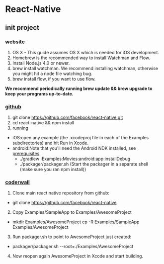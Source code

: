 # React-Native

## init project

### website

1. OS X - This guide assumes OS X which is needed for iOS development.
2. Homebrew is the recommended way to install Watchman and Flow.
3. Install Node.js 4.0 or newer.
4. brew install watchman. We recommend installing watchman, otherwise you might hit a node file watching bug.
5. brew install flow, if you want to use flow.

**We recommend periodically running brew update && brew upgrade to keep your programs up-to-date.**

### [github](https://github.com/facebook/react-native#examples)

1. git clone https://github.com/facebook/react-native.git
2. cd react-native && npm install
3. running
 - iOS:open any example (the .xcodeproj file in each of the Examples subdirectories) and hit Run in Xcode.
 - android:Note that you'll need the Android NDK installed, see [prerequisites](https://github.com/facebook/react-native/blob/master/ReactAndroid/README.md#prerequisites).
   + ./gradlew :Examples:Movies:android:app:installDebug
    + ./packager/packager.sh (Start the packager in a separate shell (make sure you ran npm install))

### [coderwall](https://coderwall.com/p/suvorq/beginning-react-native)

1. Clone main react native repository from github: 
 - git clone https://github.com/facebook/react-native
2. Copy Examples/SampleApp to Examples/AwesomeProject 
 - mkdir Examples/AwesomeProject cp -R Examples/SampleApp Examples/AwesomeProject
3. Run packager.sh to point to AwesomeProject just created: 
 - packager/packager.sh --root=./Examples/AwesomeProject
4. Now reopen again AwesomeProject in Xcode and start building.
